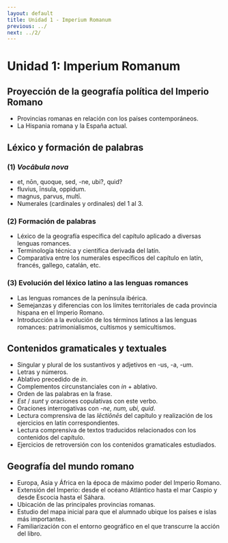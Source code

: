 ```yaml
---
layout: default
title: Unidad 1 - Imperium Romanum
previous: ../
next: ../2/
---
```


# Unidad 1: Imperium Romanum

## Proyección de la geografía política del Imperio Romano  
- Provincias romanas en relación con los países contemporáneos.  
- La Hispania romana y la España actual.  

## Léxico y formación de palabras  
### (1) *Vocābula nova*  
- et, nōn, quoque, sed, -ne, ubi?, quid?  
- fluvius, īnsula, oppidum.  
- magnus, parvus, multī.  
- Numerales (cardinales y ordinales) del 1 al 3.  

### (2) Formación de palabras  
- Léxico de la geografía específica del capítulo aplicado a diversas lenguas romances.  
- Terminología técnica y científica derivada del latín.  
- Comparativa entre los numerales específicos del capítulo en latín, francés, gallego, catalán, etc.  

### (3) Evolución del léxico latino a las lenguas romances  
- Las lenguas romances de la península ibérica.  
- Semejanzas y diferencias con los límites territoriales de cada provincia hispana en el Imperio Romano.  
- Introducción a la evolución de los términos latinos a las lenguas romances: patrimonialismos, cultismos y semicultismos.  

## Contenidos gramaticales y textuales  
- Singular y plural de los sustantivos y adjetivos en -us, -a, -um.  
- Letras y números.  
- Ablativo precedido de *in*.  
- Complementos circunstanciales con *in* + ablativo.  
- Orden de las palabras en la frase.  
- *Est* / *sunt* y oraciones copulativas con este verbo.  
- Oraciones interrogativas con *-ne, num, ubi, quid*.  
- Lectura comprensiva de las *lēctiōnēs* del capítulo y realización de los ejercicios en latín correspondientes.  
- Lectura comprensiva de textos traducidos relacionados con los contenidos del capítulo.  
- Ejercicios de retroversión con los contenidos gramaticales estudiados.  

## Geografía del mundo romano  
- Europa, Asia y África en la época de máximo poder del Imperio Romano.  
- Extensión del Imperio: desde el océano Atlántico hasta el mar Caspio y desde Escocia hasta el Sáhara.  
- Ubicación de las principales provincias romanas.  
- Estudio del mapa inicial para que el alumnado ubique los países e islas más importantes.  
- Familiarización con el entorno geográfico en el que transcurre la acción del libro.  
